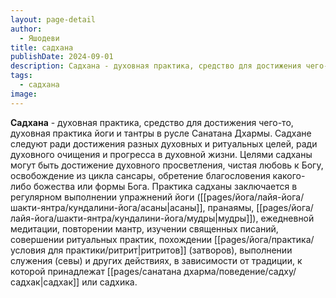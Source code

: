 ```yaml
---
layout: page-detail
author:
  - Яшодеви
title: садхана
publishDate: 2024-09-01
description: Садхана - духовная практика, средство для достижения чего-то. Духовная практика йоги и тантры в русле Санатана Дхармы. Садхане следуют ради достижения разных духовных и ритуальных целей, ради духовного очищения и прогресса в духовной жизни.
tags:
  - садхана
image:
---
```

**Садхана** - духовная практика, средство для достижения чего-то, духовная практика йоги и тантры в русле Санатана Дхармы. 
Садхане следуют ради достижения разных духовных и ритуальных целей, ради духовного очищения и прогресса в духовной жизни. Целями садханы могут быть достижение духовного просветления, чистая любовь к Богу, освобождение из цикла сансары, обретение благословения какого-либо божества или формы Бога. Практика садханы заключается в регулярном выполнении упражнений йоги ([[pages/йога/лайя-йога/шакти-янтра/кундалини-йога/асаны|асаны]], пранаямы, [[pages/йога/лайя-йога/шакти-янтра/кундалини-йога/мудры|мудры]]), ежедневной медитации, повторении мантр, изучении священных писаний, совершении ритуальных практик, похождении [[pages/йога/практика/условия для практики/ритрит|ритритов]] (затворов), выполнении служения (севы) и других действиях, в зависимости от традиции, к которой принадлежат [[pages/санатана дхарма/поведение/садху/садхак|садхак]] или садхика.

